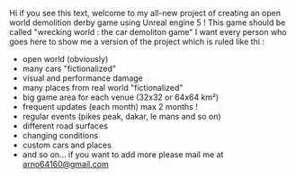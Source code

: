 Hi if you see this text, welcome to my all-new project of creating an open world demolition derby game using Unreal engine 5 !
This game should be called "wrecking world : the car demoliton game"
I want every person who goes here to show me a version of the project which is ruled like thi :
- open world (obviously)
- many cars "fictionalized"
- visual and performance damage
- many places from real world "fictionalized"
- big game area for each venue (32x32 or 64x64 km²)
- frequent updates (each month) max 2 months !
- regular events (pikes peak, dakar, le mans and so on)
- different road surfaces
- changing conditions
- custom cars and places
- and so on...
if you want to add more please mail me at arno64160@gmail.com
